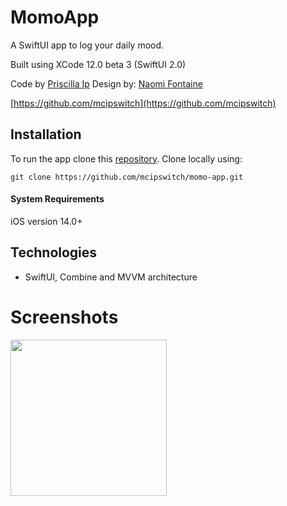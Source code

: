 # MomoApp

A SwiftUI app to log your daily mood.

Built using XCode 12.0 beta 3 (SwiftUI 2.0)

Code by [Priscilla Ip](https://www.prsclla.com)
Design by: [Naomi Fontaine](https://www.behance.net/naomifontaine)

[https://github.com/mcipswitch](https://github.com/mcipswitch)

## Installation
To run the app clone this [repository](https://github.com/mcipswitch/swapi-app). Clone locally using:

`git clone https://github.com/mcipswitch/momo-app.git`

#### System Requirements
iOS version 14.0+

## Technologies

* SwiftUI, Combine and MVVM architecture

# Screenshots

<p float="left">
  <img src="https://github.com/mcipswitch/momo-app/blob/master/Screenshots/peak.png" width="250">
</p>
